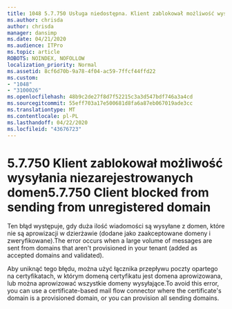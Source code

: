 ```yaml
---
title: 1048 5.7.750 Usługa niedostępna. Klient zablokował możliwość wysyłania z niezarejestrowanych domen
ms.author: chrisda
author: chrisda
manager: dansimp
ms.date: 04/21/2020
ms.audience: ITPro
ms.topic: article
ROBOTS: NOINDEX, NOFOLLOW
localization_priority: Normal
ms.assetid: 8cf6d70b-9a78-4f04-ac59-7ffcf44ffd22
ms.custom:
- "1048"
- "3100026"
ms.openlocfilehash: 48b9c2de27f8d7f52215c3a3d547bdf746a3a4cd
ms.sourcegitcommit: 55eff703a17e500681d8fa6a87eb067019ade3cc
ms.translationtype: MT
ms.contentlocale: pl-PL
ms.lasthandoff: 04/22/2020
ms.locfileid: "43676723"
---
```

# <a name="57750-client-blocked-from-sending-from-unregistered-domain"></a><span data-ttu-id="95b33-103">5.7.750 Klient zablokował możliwość wysyłania niezarejestrowanych domen</span><span class="sxs-lookup"><span data-stu-id="95b33-103">5.7.750 Client blocked from sending from unregistered domain</span></span>

<span data-ttu-id="95b33-104">Ten błąd występuje, gdy duża ilość wiadomości są wysyłane z domen, które nie są aprowizacji w dzierżawie (dodane jako zaakceptowane domeny i zweryfikowane).</span><span class="sxs-lookup"><span data-stu-id="95b33-104">The error occurs when a large volume of messages are sent from domains that aren't provisioned in your tenant (added as accepted domains and validated).</span></span>

<span data-ttu-id="95b33-105">Aby uniknąć tego błędu, można użyć łącznika przepływu poczty opartego na certyfikatach, w którym domeną certyfikatu jest domena aprowizowana, lub można aprowizować wszystkie domeny wysyłające.</span><span class="sxs-lookup"><span data-stu-id="95b33-105">To avoid this error, you can use a certificate-based mail flow connector where the certificate's domain is a provisioned domain, or you can provision all sending domains.</span></span>
